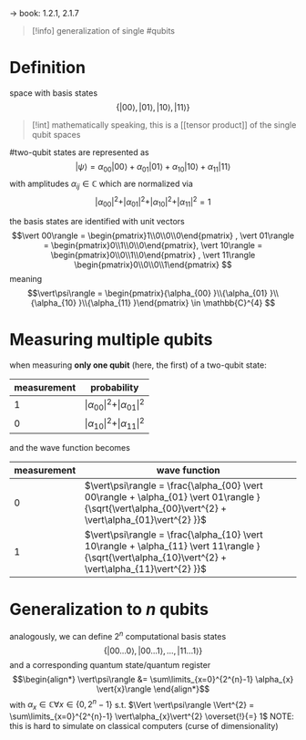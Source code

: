 -> book: 1.2.1, 2.1.7

>[!info] generalization of single #qubits

# Definition

space with basis states $$\{\vert 00\rangle , \vert 01\rangle , \vert 10\rangle, \vert 11\rangle \}$$
>[!int] mathematically speaking, this is a [[tensor product]] of the single qubit spaces

#two-qubit states are represented as $$\vert\psi\rangle = \alpha_{00} \vert 00\rangle + \alpha_{01} \vert 01\rangle + \alpha_{10} \vert 10\rangle + \alpha_{11} \vert 11\rangle $$with amplitudes $\alpha_{ij} \in \mathbb{C}$ which are normalized via $$\vert\alpha_{00}\vert^{2} + \vert\alpha_{01}\vert^{2} + \vert\alpha_{10}\vert^{2} + \vert\alpha_{11}\vert^{2} = 1$$

the basis states are identified with unit vectors $$\vert 00\rangle = \begin{pmatrix}1\\0\\0\\0\end{pmatrix} , \vert 01\rangle = \begin{pmatrix}0\\1\\0\\0\end{pmatrix}, \vert 10\rangle = \begin{pmatrix}0\\0\\1\\0\end{pmatrix} , \vert 11\rangle \begin{pmatrix}0\\0\\0\\1\end{pmatrix} $$meaning $$\vert\psi\rangle = \begin{pmatrix}{\alpha_{00} }\\{\alpha_{01} }\\{\alpha_{10} }\\{\alpha_{11} }\end{pmatrix} \in \mathbb{C}^{4}  $$
# Measuring multiple qubits

when measuring **only one qubit** (here, the first) of a two-qubit state:

| measurement | probability                                             |
| ----------- | ------------------------------------------------------- |
| 1           | $\vert\alpha_{00}\vert^{2} + \vert\alpha_{01}\vert^{2}$ |
| 0           | $\vert\alpha_{10}\vert^{2} +\vert\alpha_{11}\vert^{2}$  |
and the wave function becomes

| measurement | wave function                                                                                                                                          |
| ----------- | ------------------------------------------------------------------------------------------------------------------------------------------------------ |
| 0           | $\vert\psi\rangle  = \frac{\alpha_{00} \vert 00\rangle + \alpha_{01} \vert 01\rangle }{\sqrt{\vert\alpha_{00}\vert^{2} + \vert\alpha_{01}\vert^{2} }}$ |
| 1           | $\vert\psi\rangle  = \frac{\alpha_{10} \vert 10\rangle + \alpha_{11} \vert 11\rangle }{\sqrt{\vert\alpha_{10}\vert^{2} + \vert\alpha_{11}\vert^{2} }}$ |
# Generalization to $n$ qubits

analogously, we can define $2^n$ computational basis states $$\{\vert 00\dots0\rangle, \vert 00\dots1\rangle , \dots, \vert 11\dots1\rangle \}$$and a corresponding quantum state/quantum register $$\begin{align*}
\vert\psi\rangle &= \sum\limits_{x=0}^{2^{n}-1} \alpha_{x} \vert{x}\rangle 
\end{align*}$$with $\alpha_{x} \in \mathbb{C} \forall x \in \{0, 2^{n}-1\}$ s.t. $\Vert \vert\psi\rangle \Vert^{2} = \sum\limits_{x=0}^{2^{n}-1} \vert\alpha_{x}\vert^{2} \overset{!}{=} 1$ 
NOTE: this is hard to simulate on classical computers (curse of dimensionality)